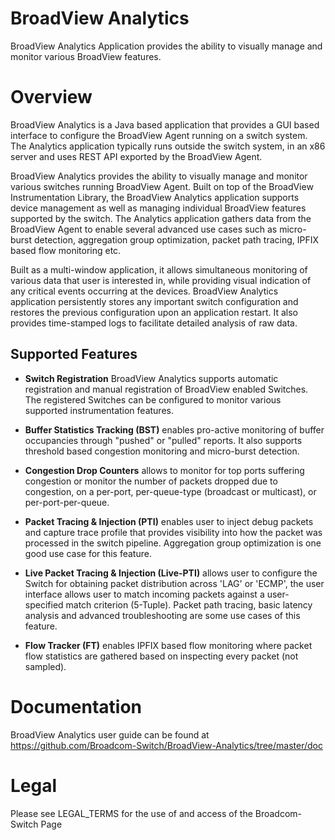 
BroadView Analytics
===================
BroadView Analytics Application provides the ability to visually manage and monitor various BroadView features.

Overview
========
BroadView Analytics is a Java based application that provides a GUI based interface to configure the BroadView Agent running on a switch system. The Analytics application typically runs outside the switch system, in an x86 server and uses REST API exported by the BroadView Agent. 

BroadView Analytics provides the ability to visually manage and monitor various switches running BroadView Agent. Built on top of the BroadView Instrumentation Library, the BroadView Analytics application supports device management as well as managing individual BroadView features supported by the switch. The Analytics application gathers data from the BroadView Agent to enable several advanced use cases such as micro-burst detection, aggregation group optimization, packet path tracing, IPFIX based flow monitoring etc.

Built as a multi-window application, it allows simultaneous monitoring of various data that user is interested in, while providing visual indication of any critical events occurring at the devices. BroadView Analytics application persistently stores any important switch configuration and restores the previous configuration upon an application restart.  It also provides time-stamped logs to facilitate detailed analysis of raw data.

## Supported Features
- **Switch Registration** BroadView Analytics supports automatic registration and manual registration of BroadView enabled Switches. The registered Switches can be configured to monitor various supported instrumentation features.

- **Buffer Statistics Tracking (BST)** enables pro-active monitoring of buffer occupancies through "pushed" or "pulled" reports. It also supports threshold based congestion monitoring and micro-burst detection.

- **Congestion Drop Counters** allows to monitor for top ports suffering congestion or monitor the number of packets dropped due to congestion, on a per-port, per-queue-type (broadcast or multicast), or per-port-per-queue.

- **Packet Tracing & Injection (PTI)** enables user to inject debug packets and capture trace profile that provides visibility into how the packet was processed in the switch pipeline. Aggregation group optimization is one good use case for this feature.

- **Live Packet Tracing & Injection (Live-PTI)** allows user to configure the Switch for obtaining packet distribution across 'LAG' or 'ECMP', the user interface allows user to match incoming packets against a user-specified match criterion (5-Tuple). Packet path tracing, basic latency analysis and advanced troubleshooting are some use cases of this feature.

- **Flow Tracker (FT)** enables IPFIX based flow monitoring where packet flow statistics are gathered based on inspecting every packet (not sampled).

Documentation
=============

BroadView Analytics user guide can be found at https://github.com/Broadcom-Switch/BroadView-Analytics/tree/master/doc

Legal
=====

Please see LEGAL_TERMS for the use of and access of the Broadcom-Switch Page

